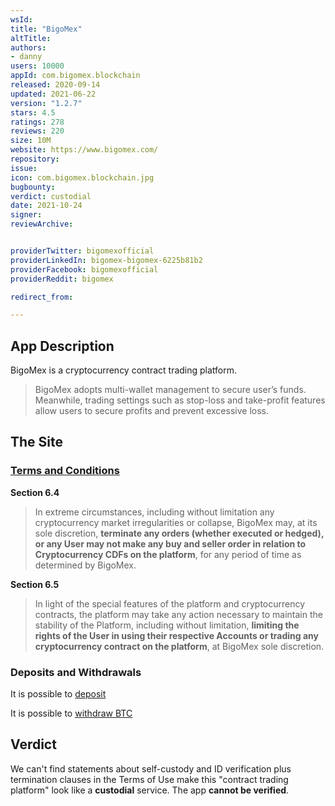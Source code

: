 ```yaml
---
wsId: 
title: "BigoMex"
altTitle: 
authors:
- danny
users: 10000
appId: com.bigomex.blockchain
released: 2020-09-14
updated: 2021-06-22
version: "1.2.7"
stars: 4.5
ratings: 278
reviews: 220
size: 10M
website: https://www.bigomex.com/
repository: 
issue: 
icon: com.bigomex.blockchain.jpg
bugbounty: 
verdict: custodial
date: 2021-10-24
signer: 
reviewArchive:


providerTwitter: bigomexofficial
providerLinkedIn: bigomex-bigomex-6225b81b2
providerFacebook: bigomexofficial
providerReddit: bigomex

redirect_from:

---
```



## App Description

BigoMex is a cryptocurrency contract trading platform. 

> BigoMex adopts multi-wallet management to secure user’s funds. Meanwhile, trading settings such as stop-loss and take-profit features allow users to secure profits and prevent excessive loss.

## The Site

### [Terms and Conditions](https://bigomex.com)

**Section 6.4**

> In extreme circumstances, including without limitation any cryptocurrency market irregularities or collapse, BigoMex may, at its sole discretion, **terminate any orders (whether executed or hedged), or any User may not make any buy and seller order in relation to Cryptocurrency CDFs on the platform**, for any period of time as determined by BigoMex.

**Section 6.5**

> In light of the special features of the platform and cryptocurrency contracts, the platform may take any action necessary to maintain the stability of the Platform, including without limitation, **limiting the rights of the User in using their respective Accounts or trading any cryptocurrency contract on the platform**, at BigoMex sole discretion.

### Deposits and Withdrawals

It is possible to [deposit](https://bigomex.zendesk.com/hc/en-us/articles/360048570452-Deposit)

It is possible to [withdraw BTC](https://bigomex.zendesk.com/hc/en-us/articles/360048519872-How-to-Withdraw-)

## Verdict

We can't find statements about self-custody and ID verification plus termination clauses in the Terms of Use make this "contract trading platform" look like a **custodial** service. The app **cannot be verified**.
